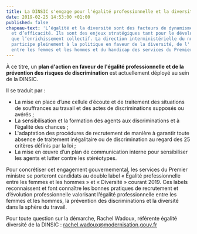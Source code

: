 ```yaml
---
title: La DINSIC s'engage pour l'égalité professionnelle et la diversité
date: 2019-02-25 14:53:00 +01:00
published: false
chapeau-text: 'L’égalité et la diversité sont des facteurs de dynamisme, d’innovation
  et d’efficacité. Ils sont des enjeux stratégiques tant pour le développement personnel
  que l’enrichissement collectif. La direction interministérielle du numérique (DINSIC)
  participe pleinement à la politique en faveur de la diversité, de l''égalité professionnelle
  entre les femmes et les hommes et du handicap des services du Premier ministre. '
---
```


À ce titre, un **plan d'action en faveur de l'égalité professionnelle et de la prévention des risques de discrimination** est actuellement déployé au sein de la DINSIC. 

Il se traduit par :
* La mise en place d’une cellule d’écoute et de traitement des situations de souffrances au travail et des actes de discriminations supposés ou avérés ;
* La sensibilisation et la formation des agents aux discriminations et à l’égalité des chances  ;
* L'adaptation des procédures de recrutement de manière à garantir toute absence de traitement inégalitaire ou de discrimination au regard des 25 critères définis par la loi ;
* La mise en œuvre d’un plan de communication interne pour sensibiliser les agents et lutter contre les stéréotypes.

Pour concrétiser cet engagement gouvernemental, les services du Premier ministre se porteront candidats au double label « Égalité professionnelle entre les femmes et les hommes » et « Diversité » courant 2019. Ces labels reconnaissent et font connaître les bonnes pratiques de recrutement et d’évolution professionnelle valorisant l’égalité professionnelle entre les femmes et les hommes,  la prévention des discriminations et la diversité dans la sphère du travail.

Pour toute question sur la démarche, Rachel Wadoux, référente égalité diversité de la DINSIC : rachel.wadoux@modernisation.gouv.fr
